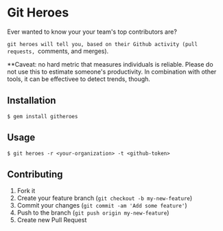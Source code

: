 # Git Heroes

Ever wanted to know your your team's top contributors are?

`git heroes will tell you, based on their Github activity (pull requests,
`comments, and merges).

**Caveat: no hard metric that measures individuals is reliable. Please do
not use this to estimate someone's productivity. In combination with other
tools, it can be effectivee to detect trends, though.

## Installation

    $ gem install githeroes

## Usage

    $ git heroes -r <your-organization> -t <github-token>

## Contributing

1. Fork it
2. Create your feature branch (`git checkout -b my-new-feature`)
3. Commit your changes (`git commit -am 'Add some feature'`)
4. Push to the branch (`git push origin my-new-feature`)
5. Create new Pull Request
